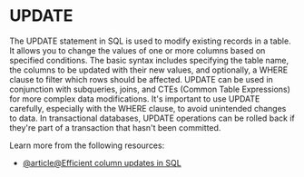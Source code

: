 # UPDATE

The UPDATE statement in SQL is used to modify existing records in a table. It allows you to change the values of one or more columns based on specified conditions. The basic syntax includes specifying the table name, the columns to be updated with their new values, and optionally, a WHERE clause to filter which rows should be affected. UPDATE can be used in conjunction with subqueries, joins, and CTEs (Common Table Expressions) for more complex data modifications. It's important to use UPDATE carefully, especially with the WHERE clause, to avoid unintended changes to data. In transactional databases, UPDATE operations can be rolled back if they're part of a transaction that hasn't been committed.

Learn more from the following resources:

- [@article@Efficient column updates in SQL](https://www.atlassian.com/data/sql/how-to-update-a-column-based-on-a-filter-of-another-column)